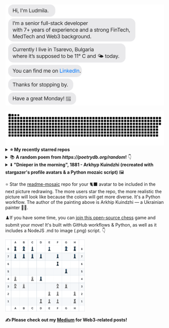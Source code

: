 [![](https://raw.githubusercontent.com/milaabl/milaabl/main/chat.svg)](https://www.linkedin.com/in/ludmila-a-dev/)

<!-- https://github.com/milaabl/milaabl/assets/86361434/c35b0e6f-acf0-435e-920d-b90faa4788ad -->

<img alt="Snake eating my contributions for breakfast🧉" src="https://raw.githubusercontent.com/milaabl/milaabl-readme/preview/github-contribution-grid-snake.svg" />

<details>
<summary>
  <strong>⭐ My recently starred repos </strong>
</summary>
  
<!-- Starred repos start -->
| Name | Url | Stars | Description |
| --- | --- |  --- |  --- |
| TatevKaren/TatevKaren-data-science-portfolio|https://github.com/TatevKaren/TatevKaren-data-science-portfolio|49|Data Science Portfolio of Tatev Karen Aslanyan including Case Studies and Research Projects that I have completed that solve business problems or introduce new products. Case Study papers, codes, and additional resources are all included.|
| PiotrRut/elonmusk-twitter-notifier|https://github.com/PiotrRut/elonmusk-twitter-notifier|59|AI driven e-mail notifier for tweets mentioning stock from Elon Musk 📈|
| Vendicated/Vencord|https://github.com/Vendicated/Vencord|5201|The cutest Discord client mod|
| yeoman/yo|https://github.com/yeoman/yo|3742|CLI tool for running Yeoman generators|
| matter-labs/zksync-era|https://github.com/matter-labs/zksync-era|1185|zkSync era|
| 0age/create2crunch|https://github.com/0age/create2crunch|383|A Rust program for finding salts that create gas-efficient Ethereum addresses via CREATE2.|
| joshstevens19/ethereum-multicall|https://github.com/joshstevens19/ethereum-multicall|312|Ability to call many ethereum constant function calls in 1 JSONRPC request|
| threshold-network/token-dashboard|https://github.com/threshold-network/token-dashboard|21||
| LimeChain/mongoose-immutable-plugin|https://github.com/LimeChain/mongoose-immutable-plugin|2|Mongoose plugin guarding fields from modifications|
| ankitects/anki|https://github.com/ankitects/anki|15918|Anki's shared backend and web components, and the Qt frontend|
| lightningnetwork/lnd|https://github.com/lightningnetwork/lnd|7276|Lightning Network Daemon ⚡️|
| CoNarrative/mongo-immutable|https://github.com/CoNarrative/mongo-immutable|10|Immutable MongoDB.|
| lightningdevkit/rust-lightning|https://github.com/lightningdevkit/rust-lightning|1027|A highly modular Bitcoin Lightning library written in Rust. It's rust-lightning, not Rusty's Lightning!|
| node-lightning/node-lightning|https://github.com/node-lightning/node-lightning|127|Bitcoin Lighting Network implemented in Node.js|
| OpenZeppelin/openzeppelin-contracts-upgradeable|https://github.com/OpenZeppelin/openzeppelin-contracts-upgradeable|901|Upgradeable variant of OpenZeppelin Contracts, meant for use in upgradeable contracts. |
| dapphub/ds-test|https://github.com/dapphub/ds-test|193|Assertions, equality checks and other test helpers|
| hbarcelos/forge-multi-version|https://github.com/hbarcelos/forge-multi-version|22|Using forge with multiple solc versions|
| threshold-network/merkle-distribution|https://github.com/threshold-network/merkle-distribution|1|Threshold Network rewards generation and distribution|
| nucypher/nucypher-contracts|https://github.com/nucypher/nucypher-contracts|13|Ethereum contracts supporting TACo applications on the Threshold Network.|
| keep-network/tbtc-v2|https://github.com/keep-network/tbtc-v2|40|Trustlessly tokenized Bitcoin on Ethereum, version 2|
| TotallyMaliciousCryptoBro/TotallyMaliciousCryptoBro|https://github.com/TotallyMaliciousCryptoBro/TotallyMaliciousCryptoBro|4||
| ethereum/EIPs|https://github.com/ethereum/EIPs|12175|The Ethereum Improvement Proposal repository|
| pcaversaccio/reentrancy-attacks|https://github.com/pcaversaccio/reentrancy-attacks|1065|A chronological and (hopefully) complete list of reentrancy attacks to date.|
| StableLib/stablelib|https://github.com/StableLib/stablelib|147|A stable library of useful TypeScript/JavaScript code|
| snappyjs/node-request-queue|https://github.com/snappyjs/node-request-queue|8|A utility to queue up a number requests to be executed in parallel batches with possible waitTime between them.|
| TP-Lab/tp-js-sdk|https://github.com/TP-Lab/tp-js-sdk|182|TokenPocket JS API for Dapp of ETH, IOST, TRON, COSMOS, SOLANA, EOS etc. (mobile only)|
| petr-hejda/solidity-merkle-airdrop|https://github.com/petr-hejda/solidity-merkle-airdrop|3|Example implementation of ERC20 token airdrop using merkle tree|
| MetaMask/KeyringController|https://github.com/MetaMask/KeyringController|214|A module for managing groups of Ethereum accounts and using them.|
| appwrite/appwrite|https://github.com/appwrite/appwrite|38331|Build like a team of hundreds_|
| novuhq/novu|https://github.com/novuhq/novu|31239|🔥 The open-source notification infrastructure with fully functional embedded notification center 🚀🚀🚀|

<!-- Starred repos end -->

</details>

<details>
  <summary>📚 <strong>A random poem from <em>https://poetrydb.org/random</em>!</strong> 👇 </summary>

<!-- Start poem -->
# 💮 Julian and Maddalo.  a Conversation by *Percy Bysshe Shelley*

<p>
    PREFACE.<br/><br/>The meadows with fresh streams, the bees with thyme,<br/>The goats with the green leaves of budding Spring,<br/>Are saturated not--nor Love with tears.--VIRGIL'S "Gallus".<br/><br/>I rode one evening with Count Maddalo<br/>Upon the bank of land which breaks the flow<br/>Of Adria towards Venice: a bare strand<br/>Of hillocks, heaped from ever-shifting sand,<br/>Matted with thistles and amphibious weeds,<br/>Such as from earth's embrace the salt ooze breeds,<br/>Is this; an uninhabited sea-side,<br/>Which the lone fisher, when his nets are dried,<br/>Abandons; and no other object breaks<br/>The waste, but one dwarf tree and some few stakes<br/>Broken and unrepaired, and the tide makes<br/>A narrow space of level sand thereon,<br/>Where 'twas our wont to ride while day went down.<br/>This ride was my delight. I love all waste<br/>And solitary places; where we taste<br/>The pleasure of believing what we see<br/>Is boundless, as we wish our souls to be:<br/>And such was this wide ocean, and this shore<br/>More barren than its billows; and yet more<br/>Than all, with a remembered friend I love<br/>To ride as then I rode;--for the winds drove<br/>The living spray along the sunny air<br/>Into our faces; the blue heavens were bare,<br/>Stripped to their depths by the awakening north;<br/>And, from the waves, sound like delight broke forth<br/>Harmonising with solitude, and sent<br/>Into our hearts aereal merriment.<br/>So, as we rode, we talked; and the swift thought,<br/>Winging itself with laughter, lingered not,<br/>But flew from brain to brain,--such glee was ours,<br/>Charged with light memories of remembered hours,<br/>None slow enough for sadness: till we came<br/>Homeward, which always makes the spirit tame.<br/>This day had been cheerful but cold, and now<br/>The sun was sinking, and the wind also.<br/>Our talk grew somewhat serious, as may be<br/>Talk interrupted with such raillery<br/>As mocks itself, because it cannot scorn<br/>The thoughts it would extinguish: --'twas forlorn,<br/>Yet pleasing, such as once, so poets tell,<br/>The devils held within the dales of Hell<br/>Concerning God, freewill and destiny:<br/>Of all that earth has been or yet may be,<br/>All that vain men imagine or believe,<br/>Or hope can paint or suffering may achieve,<br/>We descanted; and I (for ever still<br/>Is it not wise to make the best of ill?)<br/>Argued against despondency, but pride<br/>Made my companion take the darker side.<br/>The sense that he was greater than his kind<br/>Had struck, methinks, his eagle spirit blind<br/>By gazing on its own exceeding light.<br/>Meanwhile the sun paused ere it should alight,<br/>Over the horizon of the mountains;--Oh,<br/>How beautiful is sunset, when the glow<br/>Of Heaven descends upon a land like thee,<br/>Thou Paradise of exiles, Italy!<br/>Thy mountains, seas and vineyards, and the towers<br/>Of cities they encircle!--it was ours<br/>To stand on thee, beholding it: and then,<br/>Just where we had dismounted, the Count's men<br/>Were waiting for us with the gondola.--<br/>As those who pause on some delightful way<br/>Though bent on pleasant pilgrimage, we stood<br/>Looking upon the evening, and the flood<br/>Which lay between the city and the shore,<br/>Paved with the image of the sky...the hoar<br/>And aery Alps towards the North appeared<br/>Through mist, an heaven-sustaining bulwark reared<br/>Between the East and West; and half the sky<br/>Was roofed with clouds of rich emblazonry<br/>Dark purple at the zenith, which still grew<br/>Down the steep West into a wondrous hue<br/>Brighter than burning gold, even to the rent<br/>Where the swift sun yet paused in his descent<br/>Among the many-folded hills: they were<br/>Those famous Euganean hills, which bear,<br/>As seen from Lido thro' the harbour piles,<br/>The likeness of a clump of peaked isles--<br/>And then--as if the Earth and Sea had been<br/>Dissolved into one lake of fire, were seen<br/>Those mountains towering as from waves of flame<br/>Around the vaporous sun, from which there came<br/>The inmost purple spirit of light, and made<br/>Their very peaks transparent. 'Ere it fade,'<br/>Said my companion, 'I will show you soon<br/>A better station'--so, o'er the lagune<br/>We glided; and from that funereal bark<br/>I leaned, and saw the city, and could mark<br/>How from their many isles, in evening's gleam,<br/>Its temples and its palaces did seem<br/>Like fabrics of enchantment piled to Heaven.<br/>I was about to speak, when--'We are even<br/>Now at the point I meant,' said Maddalo,<br/>And bade the gondolieri cease to row.<br/>'Look, Julian, on the west, and listen well<br/>If you hear not a deep and heavy bell.'<br/>I looked, and saw between us and the sun<br/>A building on an island; such a one<br/>As age to age might add, for uses vile,<br/>A windowless, deformed and dreary pile;<br/>And on the top an open tower, where hung<br/>A bell, which in the radiance swayed and swung;<br/>We could just hear its hoarse and iron tongue:<br/>The broad sun sunk behind it, and it tolled<br/>In strong and black relief.--'What we behold<br/>Shall be the madhouse and its belfry tower,'<br/>Said Maddalo, 'and ever at this hour<br/>Those who may cross the water, hear that bell<br/>Which calls the maniacs, each one from his cell,<br/>To vespers.'--'As much skill as need to pray<br/>In thanks or hope for their dark lot have they<br/>To their stern maker,' I replied. 'O ho!<br/>You talk as in years past,' said Maddalo.<br/>''Tis strange men change not. You were ever still<br/>Among Christ's flock a perilous infidel,<br/>A wolf for the meek lambs--if you can't swim<br/>Beware of Providence.' I looked on him,<br/>But the gay smile had faded in his eye.<br/>'And such,'--he cried, 'is our mortality,<br/>And this must be the emblem and the sign<br/>Of what should be eternal and divine!--<br/>And like that black and dreary bell, the soul,<br/>Hung in a heaven-illumined tower, must toll<br/>Our thoughts and our desires to meet below<br/>Round the rent heart and pray--as madmen do<br/>For what? they know not,--till the night of death<br/>As sunset that strange vision, severeth<br/>Our memory from itself, and us from all<br/>We sought and yet were baffled.' I recall<br/>The sense of what he said, although I mar<br/>The force of his expressions. The broad star<br/>Of day meanwhile had sunk behind the hill,<br/>And the black bell became invisible,<br/>And the red tower looked gray, and all between<br/>The churches, ships and palaces were seen<br/>Huddled in gloom;--into the purple sea<br/>The orange hues of heaven sunk silently.<br/>We hardly spoke, and soon the gondola<br/>Conveyed me to my lodging by the way.<br/>The following morn was rainy, cold, and dim:<br/>Ere Maddalo arose, I called on him,<br/>And whilst I waited with his child I played;<br/>A lovelier toy sweet Nature never made;<br/>A serious, subtle, wild, yet gentle being,<br/>Graceful without design and unforeseeing,<br/>With eyes--Oh speak not of her eyes!--which seem<br/>Twin mirrors of Italian Heaven, yet gleam<br/>With such deep meaning, as we never see<br/>But in the human countenance: with me<br/>She was a special favourite: I had nursed<br/>Her fine and feeble limbs when she came first<br/>To this bleak world; and she yet seemed to know<br/>On second sight her ancient playfellow,<br/>Less changed than she was by six months or so;<br/>For after her first shyness was worn out<br/>We sate there, rolling billiard balls about,<br/>When the Count entered. Salutations past--<br/>'The word you spoke last night might well have cast<br/>A darkness on my spirit--if man be<br/>The passive thing you say, I should not see<br/>Much harm in the religions and old saws<br/>(Tho' I may never own such leaden laws)<br/>Which break a teachless nature to the yoke:<br/>Mine is another faith.'--thus much I spoke<br/>And noting he replied not, added: 'See<br/>This lovely child, blithe, innocent and free;<br/>She spends a happy time with little care,<br/>While we to such sick thoughts subjected are<br/>As came on you last night. It is our will<br/>That thus enchains us to permitted ill--<br/>We might be otherwise--we might be all<br/>We dream of happy, high, majestical.<br/>Where is the love, beauty, and truth we seek,<br/>But in our mind? and if we were not weak<br/>Should we be less in deed than in desire?'<br/>'Ay, if we were not weak--and we aspire<br/>How vainly to be strong!' said Maddalo:<br/>'You talk Utopia.' 'It remains to know,'<br/>I then rejoined, 'and those who try may find<br/>How strong the chains are which our spirit bind;<br/>Brittle perchance as straw...We are assured<br/>Much may be conquered, much may be endured,<br/>Of what degrades and crushes us. We know<br/>That we have power over ourselves to do<br/>And suffer--what, we know not till we try;<br/>But something nobler than to live and die--<br/>So taught those kings of old philosophy<br/>Who reigned, before Religion made men blind;<br/>And those who suffer with their suffering kind<br/>Yet feel their faith, religion.' 'My dear friend,'<br/>Said Maddalo, 'my judgement will not bend<br/>To your opinion, though I think you might<br/>Make such a system refutation-tight<br/>As far as words go. I knew one like you<br/>Who to this city came some months ago,<br/>With whom I argued in this sort, and he<br/>Is now gone mad,--and so he answered me,--<br/>Poor fellow! but if you would like to go,<br/>We'll visit him, and his wild talk will show<br/>How vain are such aspiring theories.'<br/>'I hope to prove the induction otherwise,<br/>And that a want of that true theory, still,<br/>Which seeks a "soul of goodness" in things ill<br/>Or in himself or others, has thus bowed<br/>His being--there are some by nature proud,<br/>Who patient in all else demand but this--<br/>To love and be beloved with gentleness;<br/>And being scorned, what wonder if they die<br/>Some living death? this is not destiny<br/>But man's own wilful ill.'<br/>As thus I spoke<br/>Servants announced the gondola, and we<br/>Through the fast-falling rain and high-wrought sea<br/>Sailed to the island where the madhouse stands.<br/>We disembarked. The clap of tortured hands,<br/>Fierce yells and howlings and lamentings keen,<br/>And laughter where complaint had merrier been,<br/>Moans, shrieks, and curses, and blaspheming prayers<br/>Accosted us. We climbed the oozy stairs<br/>Into an old courtyard. I heard on high,<br/>Then, fragments of most touching melody,<br/>But looking up saw not the singer there--<br/>Through the black bars in the tempestuous air<br/>I saw, like weeds on a wrecked palace growing,<br/>Long tangled locks flung wildly forth, and flowing,<br/>Of those who on a sudden were beguiled<br/>Into strange silence, and looked forth and smiled<br/>Hearing sweet sounds. Then I: 'Methinks there were<br/>A cure of these with patience and kind care,<br/>If music can thus move...but what is he<br/>Whom we seek here?' 'Of his sad history<br/>I know but this,' said Maddalo: 'he came<br/>To Venice a dejected man, and fame<br/>Said he was wealthy, or he had been so;<br/>Some thought the loss of fortune wrought him woe;<br/>But he was ever talking in such sort<br/>As you do--far more sadly--he seemed hurt,<br/>Even as a man with his peculiar wrong,<br/>To hear but of the oppression of the strong,<br/>Or those absurd deceits (I think with you<br/>In some respects, you know) which carry through<br/>The excellent impostors of this earth<br/>When they outface detection--he had worth,<br/>Poor fellow! but a humorist in his way'--<br/>'Alas, what drove him mad?' 'I cannot say:<br/>A lady came with him from France, and when<br/>She left him and returned, he wandered then<br/>About yon lonely isles of desert sand<br/>Till he grew wild--he had no cash or land<br/>Remaining,--the police had brought him here--<br/>Some fancy took him and he would not bear<br/>Removal; so I fitted up for him<br/>Those rooms beside the sea, to please his whim,<br/>And sent him busts and books and urns for flowers,<br/>Which had adorned his life in happier hours,<br/>And instruments of music--you may guess<br/>A stranger could do little more or less<br/>For one so gentle and unfortunate:<br/>And those are his sweet strains which charm the weight<br/>From madmen's chains, and make this Hell appear<br/>A heaven of sacred silence, hushed to hear.'--<br/>'Nay, this was kind of you--he had no claim,<br/>As the world says'--'None--but the very same<br/>Which I on all mankind were I as he<br/>Fallen to such deep reverse;--his melody<br/>Is interrupted--now we hear the din<br/>Of madmen, shriek on shriek, again begin;<br/>Let us now visit him; after this strain<br/>He ever communes with himself again,<br/>And sees nor hears not any.' Having said<br/>These words, we called the keeper, and he led<br/>To an apartment opening on the sea--<br/>There the poor wretch was sitting mournfully<br/>Near a piano, his pale fingers twined<br/>One with the other, and the ooze and wind<br/>Rushed through an open casement, and did sway<br/>His hair, and starred it with the brackish spray;<br/>His head was leaning on a music book,<br/>And he was muttering, and his lean limbs shook;<br/>His lips were pressed against a folded leaf<br/>In hue too beautiful for health, and grief<br/>Smiled in their motions as they lay apart--<br/>As one who wrought from his own fervid heart<br/>The eloquence of passion, soon he raised<br/>His sad meek face and eyes lustrous and glazed<br/>And spoke--sometimes as one who wrote, and thought<br/>His words might move some heart that heeded not,<br/>If sent to distant lands: and then as one<br/>Reproaching deeds never to be undone<br/>With wondering self-compassion; then his speech<br/>Was lost in grief, and then his words came each<br/>Unmodulated, cold, expressionless,--<br/>But that from one jarred accent you might guess<br/>It was despair made them so uniform:<br/>And all the while the loud and gusty storm<br/>Hissed through the window, and we stood behind<br/>Stealing his accents from the envious wind<br/>Unseen. I yet remember what he said<br/>Distinctly: such impression his words made.<br/><br/>'Month after month,' he cried, 'to bear this load<br/>And as a jade urged by the whip and goad<br/>To drag life on, which like a heavy chain<br/>Lengthens behind with many a link of pain!--<br/>And not to speak my grief--O, not to dare<br/>To give a human voice to my despair,<br/>But live, and move, and, wretched thing! smile on<br/>As if I never went aside to groan,<br/>And wear this mask of falsehood even to those<br/>Who are most dear--not for my own repose--<br/>Alas! no scorn or pain or hate could be<br/>So heavy as that falsehood is to me--<br/>But that I cannot bear more altered faces<br/>Than needs must be, more changed and cold embraces,<br/>More misery, disappointment, and mistrust<br/>To own me for their father...Would the dust<br/>Were covered in upon my body now!<br/>That the life ceased to toil within my brow!<br/>And then these thoughts would at the least be fled;<br/>Let us not fear such pain can vex the dead.<br/><br/>'What Power delights to torture us? I know<br/>That to myself I do not wholly owe<br/>What now I suffer, though in part I may.<br/>Alas! none strewed sweet flowers upon the way<br/>Where wandering heedlessly, I met pale Pain<br/>My shadow, which will leave me not again--<br/>If I have erred, there was no joy in error,<br/>But pain and insult and unrest and terror;<br/>I have not as some do, bought penitence<br/>With pleasure, and a dark yet sweet offence,<br/>For then,--if love and tenderness and truth<br/>Had overlived hope's momentary youth,<br/>My creed should have redeemed me from repenting;<br/>But loathed scorn and outrage unrelenting<br/>Met love excited by far other seeming<br/>Until the end was gained...as one from dreaming<br/>Of sweetest peace, I woke, and found my state<br/>Such as it is.--<br/>'O Thou, my spirit's mate<br/>Who, for thou art compassionate and wise,<br/>Wouldst pity me from thy most gentle eyes<br/>If this sad writing thou shouldst ever see--<br/>My secret groans must be unheard by thee,<br/>Thou wouldst weep tears bitter as blood to know<br/>Thy lost friend's incommunicable woe.<br/><br/>'Ye few by whom my nature has been weighed<br/>In friendship, let me not that name degrade<br/>By placing on your hearts the secret load<br/>Which crushes mine to dust. There is one road<br/>To peace and that is truth, which follow ye!<br/>Love sometimes leads astray to misery.<br/>Yet think not though subdued--and I may well<br/>Say that I am subdued--that the full Hell<br/>Within me would infect the untainted breast<br/>Of sacred nature with its own unrest;<br/>As some perverted beings think to find<br/>In scorn or hate a medicine for the mind<br/>Which scorn or hate have wounded--O how vain!<br/>The dagger heals not but may rend again...<br/>Believe that I am ever still the same<br/>In creed as in resolve, and what may tame<br/>My heart, must leave the understanding free,<br/>Or all would sink in this keen agony--<br/>Nor dream that I will join the vulgar cry;<br/>Or with my silence sanction tyranny;<br/>Or seek a moment's shelter from my pain<br/>In any madness which the world calls gain,<br/>Ambition or revenge or thoughts as stern<br/>As those which make me what I am; or turn<br/>To avarice or misanthropy or lust...<br/>Heap on me soon, O grave, thy welcome dust!<br/>Till then the dungeon may demand its prey,<br/>And Poverty and Shame may meet and say--<br/>Halting beside me on the public way--<br/>"That love-devoted youth is ours--let's sit<br/>Beside him--he may live some six months yet."<br/>Or the red scaffold, as our country bends,<br/>May ask some willing victim; or ye friends<br/>May fall under some sorrow which this heart<br/>Or hand may share or vanquish or avert;<br/>I am prepared--in truth, with no proud joy--<br/>To do or suffer aught, as when a boy<br/>I did devote to justice and to love<br/>My nature, worthless now!...<br/>'I must remove<br/>A veil from my pent mind. 'Tis torn aside!<br/>O, pallid as Death's dedicated bride,<br/>Thou mockery which art sitting by my side,<br/>Am I not wan like thee? at the grave's call<br/>I haste, invited to thy wedding-ball<br/>To greet the ghastly paramour, for whom<br/>Thou hast deserted me...and made the tomb<br/>Thy bridal bed...But I beside your feet<br/>Will lie and watch ye from my winding-sheet--<br/>Thus...wide awake tho' dead...yet stay, O stay!<br/>Go not so soon--I know not what I say--<br/>Hear but my reasons...I am mad, I fear,<br/>My fancy is o'erwrought...thou art not here...<br/>Pale art thou, 'tis most true...but thou art gone,<br/>Thy work is finished...I am left alone!--<br/>...<br/>'Nay, was it I who wooed thee to this breast<br/>Which, like a serpent, thou envenomest<br/>As in repayment of the warmth it lent?<br/>Didst thou not seek me for thine own content?<br/>Did not thy love awaken mine? I thought<br/>That thou wert she who said, "You kiss me not<br/>Ever, I fear you do not love me now"--<br/>In truth I loved even to my overthrow<br/>Her, who would fain forget these words: but they<br/>Cling to her mind, and cannot pass away.<br/>...<br/>'You say that I am proud--that when I speak<br/>My lip is tortured with the wrongs which break<br/>The spirit it expresses...Never one<br/>Humbled himself before, as I have done!<br/>Even the instinctive worm on which we tread<br/>Turns, though it wound not--then with prostrate head<br/>Sinks in the dusk and writhes like me--and dies?<br/>No: wears a living death of agonies!<br/>As the slow shadows of the pointed grass<br/>Mark the eternal periods, his pangs pass,<br/>Slow, ever-moving,--making moments be<br/>As mine seem--each an immortality!<br/>...<br/>'That you had never seen me--never heard<br/>My voice, and more than all had ne'er endured<br/>The deep pollution of my loathed embrace--<br/>That your eyes ne'er had lied love in my face--<br/>That, like some maniac monk, I had torn out<br/>The nerves of manhood by their bleeding root<br/>With mine own quivering fingers, so that ne'er<br/>Our hearts had for a moment mingled there<br/>To disunite in horror--these were not<br/>With thee, like some suppressed and hideous thought<br/>Which flits athwart our musings, but can find<br/>No rest within a pure and gentle mind...<br/>Thou sealedst them with many a bare broad word,<br/>And searedst my memory o'er them,--for I heard<br/>And can forget not...they were ministered<br/>One after one, those curses. Mix them up<br/>Like self-destroying poisons in one cup,<br/>And they will make one blessing which thou ne'er<br/>Didst imprecate for, on me,--death.<br/>...<br/>'It were<br/>A cruel punishment for one most cruel,<br/>If such can love, to make that love the fuel<br/>Of the mind's hell; hate, scorn, remorse, despair:<br/>But ME--whose heart a stranger's tear might wear<br/>As water-drops the sandy fountain-stone,<br/>Who loved and pitied all things, and could moan<br/>For woes which others hear not, and could see<br/>The absent with the glance of phantasy,<br/>And with the poor and trampled sit and weep,<br/>Following the captive to his dungeon deep;<br/>ME--who am as a nerve o'er which do creep<br/>The else unfelt oppressions of this earth,<br/>And was to thee the flame upon thy hearth,<br/>When all beside was cold--that thou on me<br/>Shouldst rain these plagues of blistering agony--<br/>Such curses are from lips once eloquent<br/>With love's too partial praise--let none relent<br/>Who intend deeds too dreadful for a name<br/>Henceforth, if an example for the same<br/>They seek...for thou on me lookedst so, and so--<br/>And didst speak thus...and thus...I live to show<br/>How much men bear and die not!<br/>...<br/>'Thou wilt tell<br/>With the grimace of hate, how horrible<br/>It was to meet my love when thine grew less;<br/>Thou wilt admire how I could e'er address<br/>Such features to love's work...this taunt, though true,<br/>(For indeed Nature nor in form nor hue<br/>Bestowed on me her choicest workmanship)<br/>Shall not be thy defence...for since thy lip<br/>Met mine first, years long past, since thine eye kindled<br/>With soft fire under mine, I have not dwindled<br/>Nor changed in mind or body, or in aught<br/>But as love changes what it loveth not<br/>After long years and many trials.<br/><br/>'How vain<br/>Are words! I thought never to speak again,<br/>Not even in secret,--not to mine own heart--<br/>But from my lips the unwilling accents start,<br/>And from my pen the words flow as I write,<br/>Dazzling my eyes with scalding tears...my sight<br/>Is dim to see that charactered in vain<br/>On this unfeeling leaf which burns the brain<br/>And eats into it...blotting all things fair<br/>And wise and good which time had written there.<br/><br/>'Those who inflict must suffer, for they see<br/>The work of their own hearts, and this must be<br/>Our chastisement or recompense--O child!<br/>I would that thine were like to be more mild<br/>For both our wretched sakes...for thine the most<br/>Who feelest already all that thou hast lost<br/>Without the power to wish it thine again;<br/>And as slow years pass, a funereal train<br/>Each with the ghost of some lost hope or friend<br/>Following it like its shadow, wilt thou bend<br/>No thought on my dead memory?<br/>...<br/>'Alas, love!<br/>Fear me not...against thee I would not move<br/>A finger in despite. Do I not live<br/>That thou mayst have less bitter cause to grieve?<br/>I give thee tears for scorn and love for hate;<br/>And that thy lot may be less desolate<br/>Than his on whom thou tramplest, I refrain<br/>From that sweet sleep which medicines all pain.<br/>Then, when thou speakest of me, never say<br/>"He could forgive not." Here I cast away<br/>All human passions, all revenge, all pride;<br/>I think, speak, act no ill; I do but hide<br/>Under these words, like embers, every spark<br/>Of that which has consumed me--quick and dark<br/>The grave is yawning...as its roof shall cover<br/>My limbs with dust and worms under and over<br/>So let Oblivion hide this grief...the air<br/>Closes upon my accents, as despair<br/>Upon my heart--let death upon despair!'<br/><br/>He ceased, and overcome leant back awhile,<br/>Then rising, with a melancholy smile<br/>Went to a sofa, and lay down, and slept<br/>A heavy sleep, and in his dreams he wept<br/>And muttered some familiar name, and we<br/>Wept without shame in his society.<br/>I think I never was impressed so much;<br/>The man who were not, must have lacked a touch<br/>Of human nature...then we lingered not,<br/>Although our argument was quite forgot,<br/>But calling the attendants, went to dine<br/>At Maddalo's; yet neither cheer nor wine<br/>Could give us spirits, for we talked of him<br/>And nothing else, till daylight made stars dim;<br/>And we agreed his was some dreadful ill<br/>Wrought on him boldly, yet unspeakable,<br/>By a dear friend; some deadly change in love<br/>Of one vowed deeply which he dreamed not of;<br/>For whose sake he, it seemed, had fixed a blot<br/>Of falsehood on his mind which flourished not<br/>But in the light of all-beholding truth;<br/>And having stamped this canker on his youth<br/>She had abandoned him--and how much more<br/>Might be his woe, we guessed not--he had store<br/>Of friends and fortune once, as we could guess<br/>From his nice habits and his gentleness;<br/>These were now lost...it were a grief indeed<br/>If he had changed one unsustaining reed<br/>For all that such a man might else adorn.<br/>The colours of his mind seemed yet unworn;<br/>For the wild language of his grief was high,<br/>Such as in measure were called poetry;<br/>And I remember one remark which then<br/>Maddalo made. He said: 'Most wretched men<br/>Are cradled into poetry by wrong,<br/>They learn in suffering what they teach in song.'<br/><br/>If I had been an unconnected man,<br/>I, from this moment, should have formed some plan<br/>Never to leave sweet Venice,--for to me<br/>It was delight to ride by the lone sea;<br/>And then, the town is silent--one may write<br/>Or read in gondolas by day or night,<br/>Having the little brazen lamp alight,<br/>Unseen, uninterrupted; books are there,<br/>Pictures, and casts from all those statues fair<br/>Which were twin-born with poetry, and all<br/>We seek in towns, with little to recall<br/>Regrets for the green country. I might sit<br/>In Maddalo's great palace, and his wit<br/>And subtle talk would cheer the winter night<br/>And make me know myself, and the firelight<br/>Would flash upon our faces, till the day<br/>Might dawn and make me wonder at my stay:<br/>But I had friends in London too: the chief<br/>Attraction here, was that I sought relief<br/>From the deep tenderness that maniac wrought<br/>Within me--'twas perhaps an idle thought--<br/>But I imagined that if day by day<br/>I watched him, and but seldom went away,<br/>And studied all the beatings of his heart<br/>With zeal, as men study some stubborn art<br/>For their own good, and could by patience find<br/>An entrance to the caverns of his mind,<br/>I might reclaim him from this dark estate:<br/>In friendships I had been most fortunate--<br/>Yet never saw I one whom I would call<br/>More willingly my friend; and this was all<br/>Accomplished not; such dreams of baseless good<br/>Oft come and go in crowds or solitude<br/>And leave no trace--but what I now designed<br/>Made for long years impression on my mind.<br/>The following morning, urged by my affairs,<br/>I left bright Venice.<br/>After many years<br/>And many changes I returned; the name<br/>Of Venice, and its aspect, was the same;<br/>But Maddalo was travelling far away<br/>Among the mountains of Armenia.<br/>His dog was dead. His child had now become<br/>A woman; such as it has been my doom<br/>To meet with few,--a wonder of this earth,<br/>Where there is little of transcendent worth,<br/>Like one of Shakespeare's women: kindly she,<br/>And, with a manner beyond courtesy,<br/>Received her father's friend; and when I asked<br/>Of the lorn maniac, she her memory tasked,<br/>And told as she had heard the mournful tale:<br/>'That the poor sufferer's health began to fail<br/>Two years from my departure, but that then<br/>The lady who had left him, came again.<br/>Her mien had been imperious, but she now<br/>Looked meek--perhaps remorse had brought her low.<br/>Her coming made him better, and they stayed<br/>Together at my father's--for I played,<br/>As I remember, with the lady's shawl--<br/>I might be six years old--but after all<br/>She left him.'...'Why, her heart must have been tough:<br/>How did it end?' 'And was not this enough?<br/>They met--they parted.'--'Child, is there no more?'<br/>'Something within that interval which bore<br/>The stamp of WHY they parted, HOW they met:<br/>Yet if thine aged eyes disdain to wet<br/>Those wrinkled cheeks with youth's remembered tears,<br/>Ask me no more, but let the silent years<br/>Be closed and cered over their memory<br/>As yon mute marble where their corpses lie.'<br/>I urged and questioned still, she told me how<br/>All happened--but the cold world shall not know.
</p>

***
<!-- End poem -->
</details>

<details>
<summary>
  ⬇️ <strong>"Dnieper in the morning", 1881 - Arkhyp Kuindzhi (recreated with stargazer's profile avatars & a Python mozaic script)</strong> 🖼️
</summary>

<img width="49%" src="https://raw.githubusercontent.com/milaabl/readme-mosaic/main/data/input.jpg" alt="Original picture"/>
<img width="49%" src="https://raw.githubusercontent.com/milaabl/readme-mosaic/main/data/output.jpg" alt="Output picture"/>
<img width="70%" src="https://raw.githubusercontent.com/milaabl/readme-mosaic/main/data/output.gif" alt="Output GIF"/>
</details>

⭐ Star the [readme-mosaic](https://github.com/milaabl/readme-mosaic) repo for your 🐈‍⬛ avatar to be included in the next picture redrawing. The more users star the repo, the more realistic the picture will look like because the colors will get more diverse. It's a Python workflow. The author of the painting above is Arkhip Kuindzhi — a Ukrainian painter 💙💛.

♟️If you have some time, you can [join this open-source chess](https://github.com/milaabl/readme-chess) game and submit your move! It's built with GitHub workflows & Python, as well as it includes a NodeJS .md to image (.png) script. 👇

<a href="https://github.com/milaabl/readme-chess/blob/master/README.md"><img src="https://raw.githubusercontent.com/milaabl/readme-chess/master/chess.png" alt="README chess dynamic game preview" width="50%" /></a>

<strong>✍️ Please check out my <a href="https://medium.com/@milaabl2405">Medium</a> for Web3-related posts!</strong>
